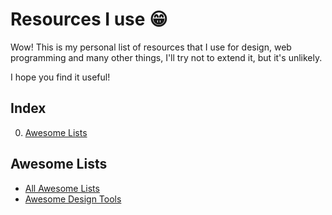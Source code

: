 # Resources I use :grin:

Wow! This is my personal list of resources that I use for design, web programming and many other things, I'll try not to extend it, but it's unlikely.

I hope you find it useful!

## Index

0. [Awesome Lists](https://github.com/ansango/resources#awesome-lists)

## Awesome Lists

* [All Awesome Lists](https://github.com/sindresorhus/awesome)
* [Awesome Design Tools](https://github.com/goabstract/Awesome-Design-Tools)
